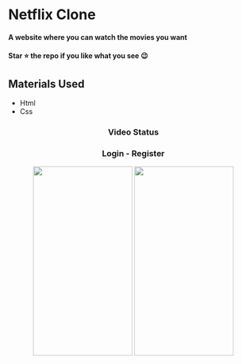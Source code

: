<div><h1>Netflix Clone</h1></div>
<h4>A website where you can watch the movies you want</h4>
 <h4>Star ⭐ the repo if you like what you see 😉 </h4>
 <div>
 <h2>Materials Used</h2>
 <ul>
   <li>Html</li>
   <li>Css</li>
 </ul>  
 </di>
 

<div align='center'><h3>Video Status</h3></div>
<div align='center'>
 
 <div align='center'><h3>Login - Register</h3></div>
 <div align='center'>
<img height='380' width='200' src="https://user-images.githubusercontent.com/56825677/160231420-73473029-a344-4e05-880b-f249fb8310f4.png"> </img>
<img height='380' width='200' src="https://user-images.githubusercontent.com/56825677/160231423-3ae9342a-ade4-418f-b572-fc0b863429ca.png"> </img>
</div>



  
</div>





